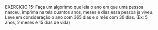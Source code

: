 EXERCICIO 15:
Faça um algoritmo que leia o ano em que uma pessoa nasceu, imprima na tela quantos anos, meses e dias essa pessoa ja viveu. Leve em 
consideração o ano com 365 dias e o mês com 30 dias.
(Ex: 5 anos, 2 meses e 15 dias de vida)
